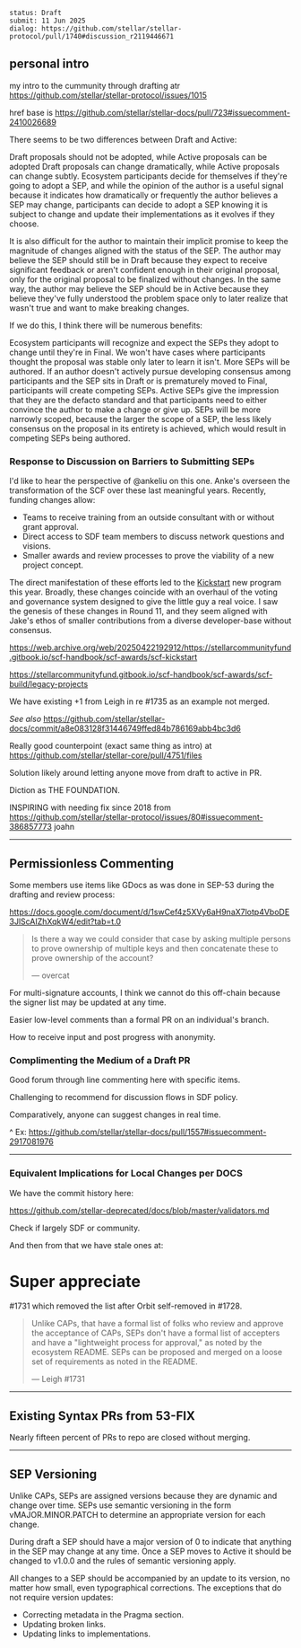 ```
status: Draft
submit: 11 Jun 2025
dialog: https://github.com/stellar/stellar-protocol/pull/1740#discussion_r2119446671
```

##  personal intro

my  intro  to the  cummunity through  drafting  atr https://github.com/stellar/stellar-protocol/issues/1015



href base is https://github.com/stellar/stellar-docs/pull/723#issuecomment-2410026689


There seems to be two differences between Draft and Active:

Draft proposals should not be adopted, while Active proposals can be adopted
Draft proposals can change dramatically, while Active proposals can change subtly.
Ecosystem participants decide for themselves if they're going to adopt a SEP, and while the opinion of the author is a useful signal because it indicates how dramatically or frequently the author believes a SEP may change, participants can decide to adopt a SEP knowing it is subject to change and update their implementations as it evolves if they choose.

It is also difficult for the author to maintain their implicit promise to keep the magnitude of changes aligned with the status of the SEP. The author may believe the SEP should still be in Draft because they expect to receive significant feedback or aren't confident enough in their original proposal, only for the original proposal to be finalized without changes. In the same way, the author may believe the SEP should be in Active because they believe they've fully understood the problem space only to later realize that wasn't true and want to make breaking changes.

If we do this, I think there will be numerous benefits:

Ecosystem participants will recognize and expect the SEPs they adopt to change until they're in Final. We won't have cases where participants thought the proposal was stable only later to learn it isn't.
More SEPs will be authored. If an author doesn't actively pursue developing consensus among participants and the SEP sits in Draft or is prematurely moved to Final, participants will create competing SEPs. Active SEPs give the impression that they are the defacto standard and that participants need to either convince the author to make a change or give up.
SEPs will be more narrowly scoped, because the larger the scope of a SEP, the less likely consensus on the proposal in its entirety is achieved, which would result in competing SEPs being authored.


### Response to Discussion on Barriers to Submitting SEPs

I'd like to hear the perspective of @ankeliu on this one. Anke's overseen the transformation of the SCF over these last meaningful years. Recently, funding changes allow:

- Teams to receive training from an outside consultant with or without grant approval.
- Direct access to SDF team members to discuss network questions and visions.
- Smaller awards and review processes to prove the viability of a new project concept.

The direct manifestation of these efforts led to the [Kickstart](https://web.archive.org/web/20250422192912/https://stellarcommunityfund.gitbook.io/scf-handbook/scf-awards/scf-kickstart) new program this year. Broadly, these changes coincide with an overhaul of the voting and governance system designed to give the little guy a real voice. I saw the genesis of these changes in Round 11, and they seem aligned with Jake's ethos of smaller contributions from a diverse developer-base without consensus.

https://web.archive.org/web/20250422192912/https://stellarcommunityfund.gitbook.io/scf-handbook/scf-awards/scf-kickstart

https://stellarcommunityfund.gitbook.io/scf-handbook/scf-awards/scf-build/legacy-projects

We have existing +1 from Leigh in re #1735 as an example not merged.

_See also_ https://github.com/stellar/stellar-docs/commit/a8e083128f31446749ffed84b786169abb4bc3d6

Really good counterpoint (exact same thing as intro) at https://github.com/stellar/stellar-core/pull/4751/files

Solution likely around letting anyone move from draft to active in PR.

Diction as THE FOUNDATION.

INSPIRING with needing fix since 2018 from https://github.com/stellar/stellar-protocol/issues/80#issuecomment-386857773 joahn

---

## Permissionless Commenting

Some members use items like GDocs as was done in SEP-53 during the drafting and review process:

https://docs.google.com/document/d/1swCef4z5XVy6aH9naX7lotp4VboDE3JlScAIZhXqkW4/edit?tab=t.0

> Is there a way we could consider that case by asking multiple persons to prove ownership of multiple keys and then concatenate these to prove ownership of the account?
> 
> — overcat

For multi-signature accounts, I think we cannot do this off-chain because the signer list may be updated at any time.

Easier low-level comments than a formal PR on an individual's branch.

How to receive input and post progress with anonymity.

### Complimenting the Medium of a Draft PR

Good forum through line commenting here with specific items.

Challenging to recommend for discussion flows in SDF policy.

Comparatively, anyone can suggest changes in real time.

^ Ex: https://github.com/stellar/stellar-docs/pull/1557#issuecomment-2917081976

---

### Equivalent Implications for Local Changes per DOCS

We have the commit history here:

https://github.com/stellar-deprecated/docs/blob/master/validators.md

Check if largely SDF or community.

And then from that we have stale ones at:

# Super appreciate

#1731 which removed the list after Orbit self-removed in #1728.

> Unlike CAPs, that have a formal list of folks who review and approve the acceptance of CAPs, SEPs don't have a formal list of accepters and have a "lightweight process for approval," as noted by the ecosystem README. SEPs can be proposed and merged on a loose set of requirements as noted in the README.
> 
> — Leigh #1731

---

## Existing Syntax PRs from 53-FIX

Nearly fifteen percent of PRs to repo are closed without merging.

---

## SEP Versioning

Unlike CAPs, SEPs are assigned versions because they are dynamic and change over time. SEPs use semantic versioning in the form vMAJOR.MINOR.PATCH to determine an appropriate version for each change.

During draft a SEP should have a major version of 0 to indicate that anything in the SEP may change at any time. Once a SEP moves to Active it should be changed to v1.0.0 and the rules of semantic versioning apply.

All changes to a SEP should be accompanied by an update to its version, no matter how small, even typographical corrections. The exceptions that do not require version updates:

- Correcting metadata in the Pragma section.
- Updating broken links.
- Updating links to implementations.
